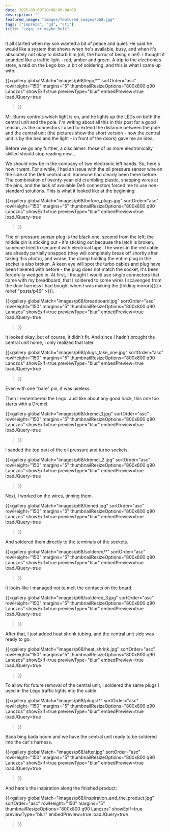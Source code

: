 ```yaml
---
date: 2025-03-09T10:00:00-04:00
description: ""
featured_image: "images/featured_images/p68.jpg"
tags: ["impreza", "gd", "sti"]
title: "Lego, or maybe Defi"
---
```


It all started when my son wanted a bit of peace and quiet. He said he would
like a system that shows when he's available, busy, and when it's absolutely
not okay to disturb him (oh, the horror of being nine!). I thought it sounded
like a traffic light - red, amber and green. A trip to the electronics store, a
raid on the Lego box, a bit of soldering, and this is what I came up with:

{{<gallery
    globalMatch="images/p68/lego/*"
    sortOrder="asc"
    rowHeight="150"
    margins="5"
    thumbnailResizeOptions="800x800 q90 Lanczos"
    showExif=true
    previewType="blur"
    embedPreview=true
    loadJQuery=true
>}}

Mr. Burns controls which light is on, and he lights up the LEDs on both the
central unit and the pole. I'm writing about all this in this post for a good
reason, as the connectors I used to extend the distance between the pole and
the central unit (the pictures show the short version - now the central unit is
by the bed and the light - in front of the doors) gave me an idea.

Before we go any further, a disclaimer: those of us more electronically skilled
should stop reading now...

We should now be in the company of two electronic left hands. So, here's how it
went. For a while, I had an issue with the oil pressure sensor wire on the side
of the Defi central unit. Someone had clearly been there before. The
combination of twenty-year-old crumbling plastic, snapping wires at the pins,
and the lack of available Defi connectors forced me to use non-standard
solutions. This is what it looked like at the beginning:

{{<gallery
    globalMatch="images/p68/before_plugs.jpg"
    sortOrder="asc"
    rowHeight="150"
    margins="5"
    thumbnailResizeOptions="800x800 q90 Lanczos"
    showExif=true
    previewType="blur"
    embedPreview=true
    loadJQuery=true
>}}

The oil pressure sensor plug is the black one, second from the left; the middle
pin is sticking out - it's sticking out because the latch is broken, someone
tried to secure it with electrical tape. The wires in the red cable are already
partially snapped (they will completely break off shortly after taking this
photo), and worse, the clamp holding the entire plug in the socket is also
broken. A keen eye will spot the turbo cables and plug have been tinkered with
before - the plug does not match the socket, it's been forcefully wedged in. At
first, I thought I would use single connectors that came with my breadboard,
that I soldered to some wires I scavenged from the door harness I had bought
when I was making the [folding mirrors]({{< relref "posts/p46" >}}).

{{<gallery
    globalMatch="images/p68/breadboard.jpg"
    sortOrder="asc"
    rowHeight="150"
    margins="5"
    thumbnailResizeOptions="800x800 q90 Lanczos"
    showExif=true
    previewType="blur"
    embedPreview=true
    loadJQuery=true
>}}

It looked okay, but of course, it didn't fit. And since I hadn't brought the
central unit home, I only realized that later.

{{<gallery
    globalMatch="images/p68/plugs_take_one.jpg"
    sortOrder="asc"
    rowHeight="150"
    margins="5"
    thumbnailResizeOptions="800x800 q90 Lanczos"
    showExif=true
    previewType="blur"
    embedPreview=true
    loadJQuery=true
>}}

Even with one "bare" pin, it was useless.

Then I remembered the Lego. Just like about any good hack, this one too starts
with a Dremel.

{{<gallery
    globalMatch="images/p68/dremel_1.jpg"
    sortOrder="asc"
    rowHeight="150"
    margins="5"
    thumbnailResizeOptions="800x800 q90 Lanczos"
    showExif=true
    previewType="blur"
    embedPreview=true
    loadJQuery=true
>}}

I sanded the top part of the oil pressure and turbo sockets.

{{<gallery
    globalMatch="images/p68/dremel_2.jpg"
    sortOrder="asc"
    rowHeight="150"
    margins="5"
    thumbnailResizeOptions="800x800 q90 Lanczos"
    showExif=true
    previewType="blur"
    embedPreview=true
    loadJQuery=true
>}}

Next, I worked on the wires, tinning them.

{{<gallery
    globalMatch="images/p68/tinned.jpg"
    sortOrder="asc"
    rowHeight="150"
    margins="5"
    thumbnailResizeOptions="800x800 q90 Lanczos"
    showExif=true
    previewType="blur"
    embedPreview=true
    loadJQuery=true
>}}

And soldered them directly to the terminals of the sockets.

{{<gallery
    globalMatch="images/p68/soldered/*"
    sortOrder="asc"
    rowHeight="150"
    margins="5"
    thumbnailResizeOptions="800x800 q90 Lanczos"
    showExif=true
    previewType="blur"
    embedPreview=true
    loadJQuery=true
>}}

It looks like I managed not to melt the contacts on the board.

{{<gallery
    globalMatch="images/p68/soldered_3.jpg"
    sortOrder="asc"
    rowHeight="150"
    margins="5"
    thumbnailResizeOptions="800x800 q90 Lanczos"
    showExif=true
    previewType="blur"
    embedPreview=true
    loadJQuery=true
>}}

After that, I just added heat shrink tubing, and the central unit side was
ready to go.

{{<gallery
    globalMatch="images/p68/heat_shrink.jpg"
    sortOrder="asc"
    rowHeight="150"
    margins="5"
    thumbnailResizeOptions="800x800 q90 Lanczos"
    showExif=true
    previewType="blur"
    embedPreview=true
    loadJQuery=true
>}}

To allow for future removal of the central unit, I soldered the same plugs I
used in the Lego traffic lights into the cable.

{{<gallery
    globalMatch="images/p68/plugs/*"
    sortOrder="asc"
    rowHeight="150"
    margins="5"
    thumbnailResizeOptions="800x800 q90 Lanczos"
    showExif=true
    previewType="blur"
    embedPreview=true
    loadJQuery=true
>}}

Bada bing bada boom and we have the central unit ready to be soldered into the
car's harness.

{{<gallery
    globalMatch="images/p68/after.jpg"
    sortOrder="asc"
    rowHeight="150"
    margins="5"
    thumbnailResizeOptions="800x800 q90 Lanczos"
    showExif=true
    previewType="blur"
    embedPreview=true
    loadJQuery=true
>}}

And here's the inspiration along the finished product:

{{<gallery
    globalMatch="images/p68/inspiration_and_the_product.jpg"
    sortOrder="asc"
    rowHeight="150"
    margins="5"
    thumbnailResizeOptions="800x800 q90 Lanczos"
    showExif=true
    previewType="blur"
    embedPreview=true
    loadJQuery=true
>}}
